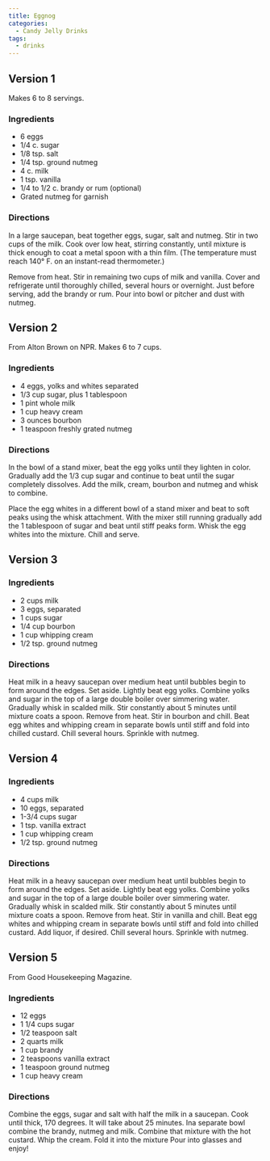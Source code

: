 ```yaml
---
title: Eggnog
categories:
  - Candy Jelly Drinks
tags:
  - drinks
---
```


## Version 1

Makes 6 to 8 servings.

### Ingredients

- 6 eggs
- 1/4 c. sugar
- 1/8 tsp. salt
- 1/4 tsp. ground nutmeg
- 4 c. milk
- 1 tsp. vanilla
- 1/4 to 1/2 c. brandy or rum (optional)
- Grated nutmeg for garnish

### Directions

In a large saucepan, beat together eggs, sugar, salt and nutmeg. Stir in two cups of the milk.
Cook over low heat, stirring constantly, until mixture is thick enough to coat a metal spoon with a
thin film. (The temperature must reach 140° F. on an instant-read thermometer.)

Remove from heat. Stir in remaining two cups of milk and vanilla. Cover and refrigerate until
thoroughly chilled, several hours or overnight. Just before serving, add the brandy or rum. Pour
into bowl or pitcher and dust with nutmeg.


## Version 2 

From Alton Brown on NPR. Makes 6 to 7 cups.

### Ingredients

- 4 eggs, yolks and whites separated
- 1/3 cup sugar, plus 1 tablespoon
- 1 pint whole milk
- 1 cup heavy cream
- 3 ounces bourbon
- 1 teaspoon freshly grated nutmeg

### Directions

In the bowl of a stand mixer, beat the egg yolks until they lighten in color. Gradually add the
1/3 cup sugar and continue to beat until the sugar completely dissolves. Add the milk, cream,
bourbon and nutmeg and whisk to combine.

Place the egg whites in a different bowl of a stand mixer and beat to soft peaks using the whisk
attachment. With the mixer still running gradually add the 1 tablespoon of sugar and beat until
stiff peaks form. Whisk the egg whites into the mixture. Chill and serve.


## Version 3

### Ingredients

- 2 cups milk
- 3 eggs, separated
- 1 cups sugar
- 1/4 cup bourbon
- 1 cup whipping cream
- 1/2 tsp. ground nutmeg

### Directions

Heat milk in a heavy saucepan over medium heat until bubbles begin to form around the edges.
Set aside. Lightly beat egg yolks. Combine yolks and sugar in the top of a large double boiler
over simmering water. Gradually whisk in scalded milk. Stir constantly about 5 minutes until
mixture coats a spoon. Remove from heat. Stir in bourbon and chill. Beat egg whites and
whipping cream in separate bowls until stiff and fold into chilled custard. Chill several hours.
Sprinkle with nutmeg.


## Version 4

### Ingredients

- 4 cups milk
- 10 eggs, separated
- 1-3/4 cups sugar
- 1 tsp. vanilla extract
- 1 cup whipping cream
- 1/2 tsp. ground nutmeg

### Directions

Heat milk in a heavy saucepan over medium heat until bubbles begin to form around the edges.
Set aside. Lightly beat egg yolks. Combine yolks and sugar in the top of a large double boiler
over simmering water. Gradually whisk in scalded milk. Stir constantly about 5 minutes until
mixture coats a spoon. Remove from heat. Stir in vanilla and chill. Beat egg whites and
whipping cream in separate bowls until stiff and fold into chilled custard. Add liquor, if desired.
Chill several hours. Sprinkle with nutmeg.


## Version 5 

From Good Housekeeping Magazine.

### Ingredients

- 12 eggs
- 1 1/4 cups sugar
- 1/2 teaspoon salt
- 2 quarts milk
- 1 cup brandy
- 2 teaspoons vanilla extract
- 1 teaspoon ground nutmeg
- 1 cup heavy cream

### Directions

Combine the eggs, sugar and salt with half the milk in a saucepan. Cook until thick,
170 degrees. It will take about 25 minutes. Ina separate bowl combine the brandy, nutmeg
and milk. Combine that mixture with the hot custard. Whip the cream. Fold it into the mixture
Pour into glasses and enjoy!
